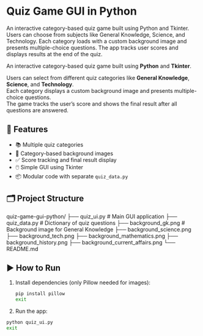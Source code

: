 # Quiz Game GUI in Python

An interactive category-based quiz game built using Python and Tkinter. Users can choose from subjects like General Knowledge, Science, and Technology. Each category loads with a custom background image and presents multiple-choice questions. The app tracks user scores and displays results at the end of the quiz.

An interactive category-based quiz game built using **Python** and **Tkinter**.

Users can select from different quiz categories like **General Knowledge**, **Science**, and **Technology**.  
Each category displays a custom background image and presents multiple-choice questions.  
The game tracks the user’s score and shows the final result after all questions are answered.

## 🔧 Features

- 📚 Multiple quiz categories
- 🎨 Category-based background images
- ✅ Score tracking and final result display
- 🖱️ Simple GUI using Tkinter
- 📦 Modular code with separate `quiz_data.py`

## 🗂️ Project Structure

quiz-game-gui-python/
├── quiz_ui.py # Main GUI application
├── quiz_data.py # Dictionary of quiz questions
├── background_gk.png # Background image for General Knowledge
├── background_science.png
├── background_tech.png
├── background_mathematics.png
├── background_history.png
├── background_current_affairs.png
└── README.md 


## ▶️ How to Run

1. Install dependencies (only Pillow needed for images):

   ```bash
   pip install pillow
   exit


2. Run the app:

  ```bash
  python quiz_ui.py
exit



